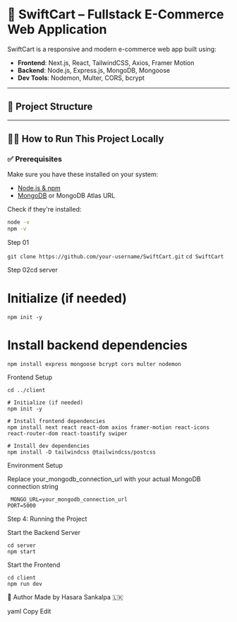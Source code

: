 # 🛒 SwiftCart – Fullstack E-Commerce Web Application

SwiftCart is a responsive and modern e-commerce web app built using:

- **Frontend**: Next.js, React, TailwindCSS, Axios, Framer Motion
- **Backend**: Node.js, Express.js, MongoDB, Mongoose
- **Dev Tools**: Nodemon, Multer, CORS, bcrypt

---

## 📁 Project Structure


---

## 🧑‍💻 How to Run This Project Locally

### ✅ Prerequisites

Make sure you have these installed on your system:

- [Node.js & npm](https://nodejs.org/)  
- [MongoDB](https://www.mongodb.com/try/download/community) or MongoDB Atlas URL  

Check if they're installed:

```bash
node -v
npm -v
```

Step 01

```git clone https://github.com/your-username/SwiftCart.git```
```cd SwiftCart```


Step 02cd server

# Initialize (if needed)
```npm init -y```

# Install backend dependencies
```npm install express mongoose bcrypt cors multer nodemon```

 Frontend Setup

 ```
cd ../client

# Initialize (if needed)
npm init -y

# Install frontend dependencies
npm install next react react-dom axios framer-motion react-icons react-router-dom react-toastify swiper

# Install dev dependencies
npm install -D tailwindcss @tailwindcss/postcss
```

Environment Setup


Replace your_mongodb_connection_url with your actual MongoDB connection string

```
 MONGO_URL=your_mongodb_connection_url
PORT=5000
```

 Step 4: Running the Project

 Start the Backend Server
 
 ```
 cd server
npm start
```

Start the Frontend

```
cd client
npm run dev
```


🌟 Author
Made by Hasara Sankalpa 🇱🇰

yaml
Copy
Edit










